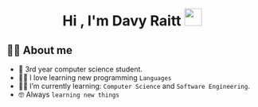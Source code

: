 <h1 align="center">Hi , I'm Davy Raitt <img src="https://media.giphy.com/media/hvRJCLFzcasrR4ia7z/giphy.gif" width="35"></h1>

## :sassy_man:  About me
- :school: 3rd year computer science student.
- :technologist: I love learning new programming  `Languages`
- :student: I’m currently learning: `Computer Science` and `Software Engineering`.
- :nerd_face: Always `learning new things`

